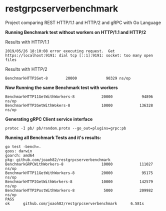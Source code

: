 # restgrpcserverbenchmark
Project comparing REST HTTP/1.1 and HTTP/2 and gRPC with Go Language

**Running Benchmark test without workers on HTTP/1.1 and HTTP/2**

Results with HTTP/1.1
```
2019/05/26 18:10:08 error executing request.  Get https://localhost:9191: dial tcp [::1]:9191: socket: too many open files
```

Results with HTTP/2
```
BenchmarkHTTP2Get-8        20000             90329 ns/op
```

**Now Running the same Benchmark test with workers**
```
BenchmarkHTTP11GetWithWorkers-8            20000             94896 ns/op
BenchmarkHTTP2GetWithWokers-8              10000            136328 ns/op
```

**Generating gRPC Client service interface**
```
protoc -I pb/ pb/random.proto --go_out=plugins=grpc:pb
```

**Running all Benchmark Tests and it's results:**

```
go test -bench=.
goos: darwin
goarch: amd64
pkg: github.com/joaoh82/restgrpcserverbenchmark
BenchmarkGRPCWithWorkers-8                 10000            111027 ns/op
BenchmarkHTTP11GetWithWorkers-8            20000             95175 ns/op
BenchmarkHTTP2GetWithWorkers-8             10000            142579 ns/op
BenchmarkHTTP2PostWithWorkers-8             5000            209982 ns/op
PASS
ok      github.com/joaoh82/restgrpcserverbenchmark      6.581s
```